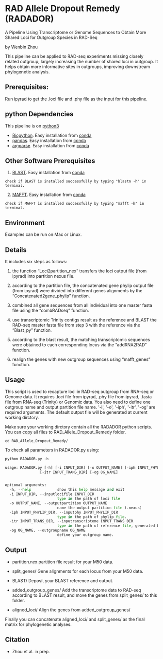 # RAD Allele Dropout Remedy (RADADOR)
A Pipeline Using Transcriptome or Genome Sequences to Obtain More Shared Loci for Outgroup Species in RAD-Seq

by Wenbin Zhou

This pipeline can be applied to RAD-seq experiments missing closely related outgroup, largely increasing the number of shared loci in outgroup. It helps obtain more informative sites in outgroups, improving downstream phylogenetic analysis.

## Prerequisites:
Run [ipyrad](https://ipyrad.readthedocs.io/en/latest/) to get the .loci file and .phy file as the input for this pipeline.


## python Dependencies

This pipeline is on [python3](https://www.python.org/downloads/)

* [Biopython](https://biopython.org/wiki/Packages). Easy installation from [conda](https://biopython.org/wiki/Packages) 
* [pandas](https://pandas.pydata.org/pandas-docs/stable/getting_started/install.html). Easy installation from [conda](https://anaconda.org/anaconda/pandas)
* [argparse](https://pypi.org/project/argparse/). Easy installation from [conda](https://anaconda.org/conda-forge/argparse)

## Other Software Prerequisites
1. [BLAST](https://blast.ncbi.nlm.nih.gov/Blast.cgi). Easy installation from [conda](https://anaconda.org/bioconda/blast)

```
check if BLAST is installed successfully by typing "blastn -h" in terminal.
```

2. [MAFFT](https://mafft.cbrc.jp/alignment/software/). Easy installation from [conda](https://anaconda.org/bioconda/mafft)

```
check if MAFFT is installed successfully by typing "mafft -h" in terminal.
```

## Environment
Examples can be run on Mac or Linux.


## Details
It includes six steps as follows:

1) the function “Loci2partition_nex” transfers the loci output file (from ipyrad) into partition nexus file. 

2) according to the partition file, the concatenated gene phylip output file (from ipyrad) were divided into different genes alignments by the “Concatenated2gene_phylip” function. 

3) combined all gene sequences from all individual into one master fasta file using the “combRADseq” function. 

4) use transcriptomic Trinity contigs result as the reference and BLAST the RAD-seq master fasta file from step 3 with the reference via the “Blast_py” function. 

5) according to the blast result, the matching transcriptomic sequences were obtained to each corresponding locus via the “addRNA2RAD” function. 

6) realign the genes with new outgroup sequences using “mafft_genes” function.

## Usage

  This script is used to recapture loci in RAD-seq outgroup from RNA-seq or Genome data. It requires .loci file from ipyrad, .phy file from ipyrad, .fasta file from RNA-seq (Trinity) or Genomic data. You also need to define one outgroup name and output partition file name. '-i', '-o', '-iph', '-itr', '-og' are required arguments. The default output file will be generated at current working dirctory.
  
  Make sure your working dirctory contain all the RADADOR python scripts. You can copy all files to RAD_Allele_Dropout_Remedy folder.
  
  ``` 
  cd RAD_Allele_Dropout_Remedy/
  ```
 
  To check all parameters in RADADOR.py using:

  ```python
  python RADADOR.py -h
  ```
  
```python
usage: RADADOR.py [-h] [-i INPUT_DIR] [-o OUTPUT_NAME] [-iph INPUT_PHYLIP_DIR]
                [-itr INPUT_TRANS_DIR] [-og OG_NAME]


optional arguments:
  -h, --help            show this help message and exit
  -i INPUT_DIR, --inputlocifile INPUT_DIR
                        type in the path of loci file
  -o OUTPUT_NAME, --outputpartition OUTPUT_NAME
                        name the output partition file (.nexus)
  -iph INPUT_PHYLIP_DIR, --inputphy INPUT_PHYLIP_DIR
                        type in the path of phylip file.
  -itr INPUT_TRANS_DIR, --inputranscriptome INPUT_TRANS_DIR
                        type in the path of reference file, generated by Trinity (RNA-seq).
  -og OG_NAME, --outgroupname OG_NAME
                        define your outgroup name.
```

## Output
* partition.nex
  partition file result for your M50 data.
  
* split_genes/
  Gene alignments for each locus from your M50 data.
  
* BLAST/
  Deposit your BLAST reference and output.
  
* added_outgroup_genes/
  Add the transcriptome data to RAD-seq according to BLAST result, and move the genes from split_genes/ to this folder.

* aligned_loci/
  Align the genes from added_outgroup_genes/

Finally you can concatenate aligned_loci/ and split_genes/ as the final matrix for phylogenetic analyses.
 
## Citation

* Zhou et al. in prep.
